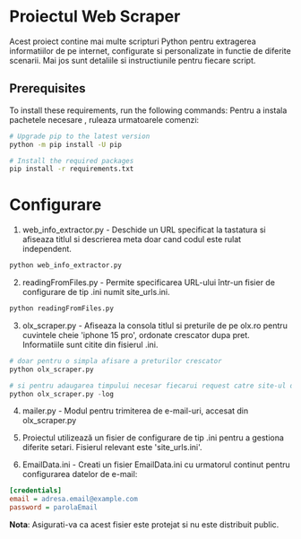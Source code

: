 # Proiectul Web Scraper

Acest proiect contine mai multe scripturi Python pentru extragerea informatiilor de pe internet, configurate si personalizate in functie de diferite scenarii.
Mai jos sunt detaliile si instructiunile pentru fiecare script.

## Prerequisites
To install these requirements, run the following commands:
Pentru a instala pachetele necesare , ruleaza urmatoarele comenzi: 
```bash
# Upgrade pip to the latest version
python -m pip install -U pip

# Install the required packages
pip install -r requirements.txt
```

# Configurare

1. web_info_extractor.py - Deschide un URL specificat la tastatura si afiseaza titlul si descrierea meta doar cand codul este rulat independent.
```python
python web_info_extractor.py 
```

2. readingFromFiles.py - Permite specificarea URL-ului într-un fisier de configurare de tip .ini numit site_urls.ini.
```python
python readingFromFiles.py 
```

3. olx_scraper.py - Afiseaza la consola titlul si preturile de pe olx.ro pentru cuvintele cheie 'iphone 15 pro', ordonate crescator dupa pret. Informatiile sunt citite din fisierul .ini.
```python
# doar pentru o simpla afisare a preturilor crescator
python olx_scraper.py 

# si pentru adaugarea timpului necesar fiecarui request catre site-ul din .ini
python olx_scraper.py -log
```

4. mailer.py - Modul pentru trimiterea de e-mail-uri, accesat din olx_scraper.py

5. Proiectul utilizează un fisier de configurare de tip .ini pentru a gestiona diferite setari. Fisierul relevant este 'site_urls.ini'.

6. EmailData.ini - Creati un fisier EmailData.ini cu urmatorul continut pentru configurarea datelor de e-mail:

```ini
[credentials]
email = adresa.email@example.com
password = parolaEmail
```
**Nota**: Asigurati-va ca acest fisier este protejat si nu este distribuit public.
